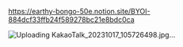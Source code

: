 https://earthy-bongo-50e.notion.site/BYOI-884dcf33ffb24f589278bc21e8bdc0ca

![Uploading KakaoTalk_20231017_105726498.jpg…]()
